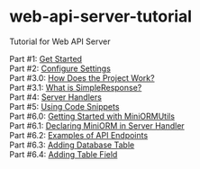 # web-api-server-tutorial
Tutorial for Web API Server

Part #1: [Get Started](https://github.com/pyhoon/web-api-server-tutorial/blob/main/Part%20%231%20Get%20Started.md) \
Part #2: [Configure Settings](https://github.com/pyhoon/web-api-server-tutorial/blob/main/Part%20%232%20Configure%20Settings.md) \
Part #3.0: [How Does the Project Work?](https://github.com/pyhoon/web-api-server-tutorial/blob/main/Part%20%233.0%20How%20Does%20the%20Project%20Work.md) \
Part #3.1: [What is SimpleResponse?](https://github.com/pyhoon/web-api-server-tutorial/blob/main/Part%20%233.1%20What%20is%20SimpleResponse.md) \
Part #4: [Server Handlers](https://github.com/pyhoon/web-api-server-tutorial/blob/main/Part%20%234%20Server%20Handlers.md) \
Part #5: [Using Code Snippets](https://github.com/pyhoon/web-api-server-tutorial/blob/main/Part%20%235%20Using%20Code%20Snippets.md) \
Part #6.0: [Getting Started with MiniORMUtils](https://github.com/pyhoon/web-api-server-tutorial/blob/main/Part%20%236.0%20Getting%20Started%20with%20MiniORMUtils.md) \
Part #6.1: [Declaring MiniORM in Server Handler](https://github.com/pyhoon/web-api-server-tutorial/blob/main/Part%20%236.1%20Declaring%20MiniORM%20in%20Server%20Handler.md) \
Part #6.2: [Examples of API Endpoints](https://github.com/pyhoon/web-api-server-tutorial/blob/main/Part%20%236.2%20Examples%20of%20API%20Endpoints.md) \
Part #6.3: [Adding Database Table](https://github.com/pyhoon/web-api-server-tutorial/blob/main/Part%20%236.3%20Adding%20Database%20Table.md) \
Part #6.4: [Adding Table Field](https://github.com/pyhoon/web-api-server-tutorial/blob/main/Part%20%236.4%20Adding%20Table%20Field.md)
